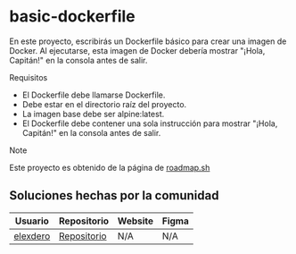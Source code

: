 # basic-dockerfile
En este proyecto, escribirás un Dockerfile básico para crear una imagen de Docker. Al ejecutarse, esta imagen de Docker debería mostrar "¡Hola, Capitán!" en la consola antes de salir.

Requisitos
- El Dockerfile debe llamarse Dockerfile.
- Debe estar en el directorio raíz del proyecto.
- La imagen base debe ser alpine:latest.
- El Dockerfile debe contener una sola instrucción para mostrar "¡Hola, Capitán!" en la consola antes de salir.

> [!NOTE]
> Este proyecto es obtenido de la página de <a href="https://roadmap.sh/projects/basic-dockerfile">roadmap.sh</a>

## Soluciones hechas por la comunidad
|Usuario|Repositorio| Website | Figma|
|-------|-----------|---------|------|
|<a href="https://github.com/elexdero">elexdero</a>|<a href="https://github.com/elexdero/basic-dockerfile">Repositorio</a>|N/A|N/A|
